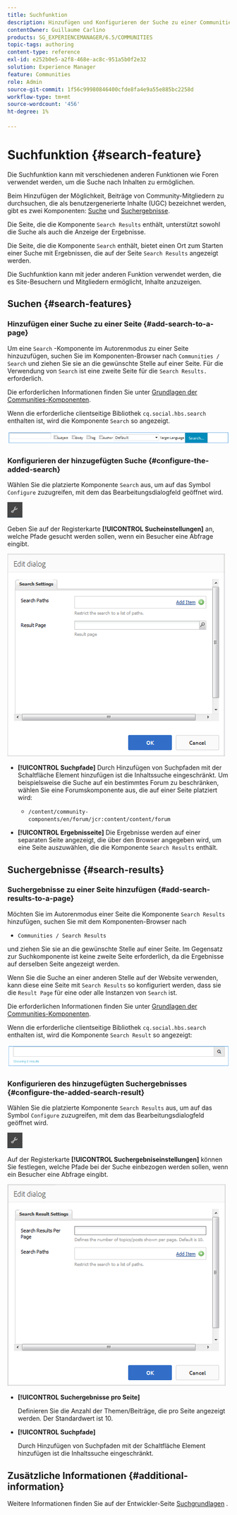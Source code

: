 ```yaml
---
title: Suchfunktion
description: Hinzufügen und Konfigurieren der Suche zu einer Communities-Site
contentOwner: Guillaume Carlino
products: SG_EXPERIENCEMANAGER/6.5/COMMUNITIES
topic-tags: authoring
content-type: reference
exl-id: e252b0e5-a2f8-468e-ac8c-951a5b0f2e32
solution: Experience Manager
feature: Communities
role: Admin
source-git-commit: 1f56c99980846400cfde8fa4e9a55e885bc2258d
workflow-type: tm+mt
source-wordcount: '456'
ht-degree: 1%

---
```


# Suchfunktion {#search-feature}

Die Suchfunktion kann mit verschiedenen anderen Funktionen wie Foren verwendet werden, um die Suche nach Inhalten zu ermöglichen.

Beim Hinzufügen der Möglichkeit, Beiträge von Community-Mitgliedern zu durchsuchen, die als benutzergenerierte Inhalte (UGC) bezeichnet werden, gibt es zwei Komponenten: [Suche](#search) und [Suchergebnisse](#search-results).

Die Seite, die die Komponente `Search Results` enthält, unterstützt sowohl die Suche als auch die Anzeige der Ergebnisse.

Die Seite, die die Komponente `Search` enthält, bietet einen Ort zum Starten einer Suche mit Ergebnissen, die auf der Seite `Search Results` angezeigt werden.

Die Suchfunktion kann mit jeder anderen Funktion verwendet werden, die es Site-Besuchern und Mitgliedern ermöglicht, Inhalte anzuzeigen.

## Suchen {#search-features}

### Hinzufügen einer Suche zu einer Seite {#add-search-to-a-page}

Um eine `Search` -Komponente im Autorenmodus zu einer Seite hinzuzufügen, suchen Sie im Komponenten-Browser nach `Communities / Search` und ziehen Sie sie an die gewünschte Stelle auf einer Seite. Für die Verwendung von `Search` ist eine zweite Seite für die `Search Results.` erforderlich.

Die erforderlichen Informationen finden Sie unter [Grundlagen der Communities-Komponenten](basics.md).

Wenn die erforderliche clientseitige Bibliothek `cq.social.hbs.search` enthalten ist, wird die Komponente `Search` so angezeigt.

![add-search](assets/add-search.png)

### Konfigurieren der hinzugefügten Suche {#configure-the-added-search}

Wählen Sie die platzierte Komponente `Search` aus, um auf das Symbol `Configure` zuzugreifen, mit dem das Bearbeitungsdialogfeld geöffnet wird.

![config](assets/configure-new.png)

Geben Sie auf der Registerkarte **[!UICONTROL Sucheinstellungen]** an, welche Pfade gesucht werden sollen, wenn ein Besucher eine Abfrage eingibt.

![search-settings](assets/search-settings.png)

* **[!UICONTROL Suchpfade]**
Durch Hinzufügen von Suchpfaden mit der Schaltfläche Element hinzufügen ist die Inhaltssuche eingeschränkt. Um beispielsweise die Suche auf ein bestimmtes Forum zu beschränken, wählen Sie eine Forumskomponente aus, die auf einer Seite platziert wird:

   * `/content/community-components/en/forum/jcr:content/content/forum`

* **[!UICONTROL Ergebnisseite]**
Die Ergebnisse werden auf einer separaten Seite angezeigt, die über den Browser angegeben wird, um eine Seite auszuwählen, die die Komponente `Search Results` enthält.

## Suchergebnisse {#search-results}

### Suchergebnisse zu einer Seite hinzufügen {#add-search-results-to-a-page}

Möchten Sie im Autorenmodus einer Seite die Komponente `Search Results` hinzufügen, suchen Sie mit dem Komponenten-Browser nach

* `Communities / Search Results`

und ziehen Sie sie an die gewünschte Stelle auf einer Seite. Im Gegensatz zur Suchkomponente ist keine zweite Seite erforderlich, da die Ergebnisse auf derselben Seite angezeigt werden.

Wenn Sie die Suche an einer anderen Stelle auf der Website verwenden, kann diese eine Seite mit `Search Results` so konfiguriert werden, dass sie die `Result Page` für eine oder alle Instanzen von `Search` ist.

Die erforderlichen Informationen finden Sie unter [Grundlagen der Communities-Komponenten](basics.md).

Wenn die erforderliche clientseitige Bibliothek `cq.social.hbs.search` enthalten ist, wird die Komponente `Search Result` so angezeigt:

![search-result](assets/search-result1.png)

### Konfigurieren des hinzugefügten Suchergebnisses {#configure-the-added-search-result}

Wählen Sie die platzierte Komponente `Search Results` aus, um auf das Symbol `Configure` zuzugreifen, mit dem das Bearbeitungsdialogfeld geöffnet wird.

![configure](assets/configure-new.png)

Auf der Registerkarte **[!UICONTROL Suchergebniseinstellungen]** können Sie festlegen, welche Pfade bei der Suche einbezogen werden sollen, wenn ein Besucher eine Abfrage eingibt.

![search-result-settings](assets/search-result-settings.png)

* **[!UICONTROL Suchergebnisse pro Seite]**

  Definieren Sie die Anzahl der Themen/Beiträge, die pro Seite angezeigt werden. Der Standardwert ist 10.

* **[!UICONTROL Suchpfade]**

  Durch Hinzufügen von Suchpfaden mit der Schaltfläche Element hinzufügen ist die Inhaltssuche eingeschränkt.

## Zusätzliche Informationen {#additional-information}

Weitere Informationen finden Sie auf der Entwickler-Seite [Suchgrundlagen](search-implementation.md) .
